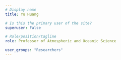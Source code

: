 ```yaml
---
# Display name
title: Yu Huang

# Is this the primary user of the site?
superuser: False

# Role/position/tagline
role: Professor of Atmospheric and Oceanic Science

user_groups: "Researchers"
---
```

